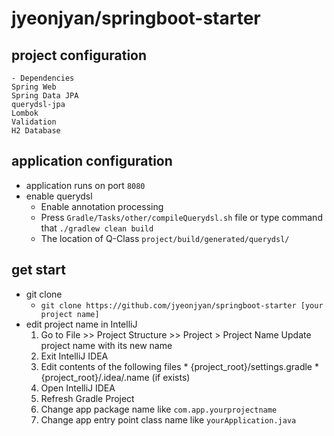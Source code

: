 # jyeonjyan/springboot-starter

## project configuration
```
- Dependencies
Spring Web
Spring Data JPA 
querydsl-jpa
Lombok
Validation
H2 Database
```

## application configuration
* application runs on port `8080`
* enable querydsl
    * Enable annotation processing  
    * Press `Gradle/Tasks/other/compileQuerydsl.sh` file or type command that `./gradlew clean build` 
    * The location of Q-Class `project/build/generated/querydsl/` 

## get start
* git clone
    * `git clone https://github.com/jyeonjyan/springboot-starter [your project name]`
* edit project name in IntelliJ
    1. Go to File >> Project Structure >> Project > Project Name Update project name with its new name
    2. Exit IntelliJ IDEA
    3. Edit contents of the following files
      * {project_root}/settings.gradle 
      * {project_root}/.idea/.name (if exists)
    4. Open IntelliJ IDEA
    5. Refresh Gradle Project
    6. Change app package name like `com.app.yourprojectname`
    7. Change app entry point class name like `yourApplication.java` 